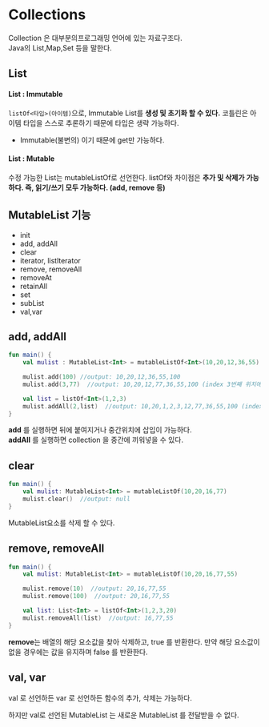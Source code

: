 # Collections
Collection 은 대부분의프로그래밍 언어에 있는 자료구조다.   
Java의 List,Map,Set 등을 말한다.
## List

#### List : Immutable
```listOf<타입>(아이템)```으로, Immutable List를 <b>생성 및 초기화 할 수 있다.</b> 코틀린은 아이템 타입을 스스로 추론하기 때문에 타입은 생략 가능하다.
- Immutable(불변의) 이기 때문에 get만 가능하다.

#### List : Mutable
수정 가능한 List는 mutableListOf로 선언한다. listOf와 차이점은 <b>추가 및 삭제가 가능하다. 즉, 읽기/쓰기 모두 가능하다. (add, remove 등)</b>

## MutableList 기능
- init
- add, addAll
- clear
- iterator, listlterator
- remove, removeAll
- removeAt
- retainAll
- set
- subList
- val,var

## add, addAll
```kotlin
fun main() {
    val mulist : MutableList<Int> = mutableListOf<Int>(10,20,12,36,55)

    mulist.add(100) //output: 10,20,12,36,55,100
    mulist.add(3,77)  //output: 10,20,12,77,36,55,100 (index 3번째 위치에 77 값을 넣는다.)

    val list = listOf<Int>(1,2,3)
    mulist.addAll(2,list)  //output: 10,20,1,2,3,12,77,36,55,100 (index 2번째 위치에 list에 값을 넣는다.)
}
```
<b>add</b> 를 실행하면 뒤에 붙여지거나 중간위치에 삽입이 가능하다.   
<b>addAll</b> 를 실행하면 collection 을 중간에 끼워넣을 수 있다.

## clear

```kotlin
fun main() {
    val mulist: MutableList<Int> = mutableListOf(10,20,16,77)
    mulist.clear()  //output: null
}
```
MutableList요소를 삭제 할 수 있다.

## remove, removeAll

```kotlin
fun main() {
    val mulist: MutableList<Int> = mutableListOf(10,20,16,77,55)

    mulist.remove(10)  //output: 20,16,77,55
    mulist.remove(100)  //output: 20,16,77,55

    val list: List<Int> = listOf<Int>(1,2,3,20)
    mulist.removeAll(list)  //output: 16,77,55
}
```
<b>remove</b>는 배열의 해당 요소값을 찾아 삭제하고, true 를 반환한다.
만약 해당 요소값이 없을 경우에는 값을 유지하며 false 를 반환한다.

## val, var
val 로 선언하든 var 로 선언하든 함수의 추가, 삭제는 가능하다.

하지만 val로 선언된 MutableList 는 새로운 MutableList 를 전달받을 수 없다.


